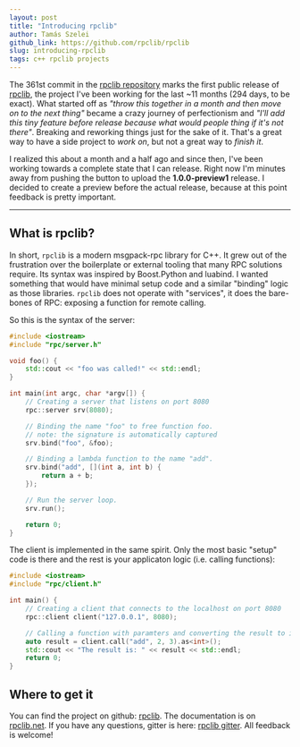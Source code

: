 ```yaml
---
layout: post
title: "Introducing rpclib"
author: Tamás Szelei
github_link: https://github.com/rpclib/rpclib
slug: introducing-rpclib
tags: c++ rpclib projects
---
```


The 361st commit in the [rpclib repository](https://github.com/rpclib/rpclib) marks the first public release of [rpclib](http://rpclib.net), the project I've been working for the last ~11 months (294 days, to be exact). What started off as *"throw this together in a month and then move on to the next thing"* became a crazy journey of perfectionism and *"I'll add this tiny feature before release because what would people thing if it's not there"*. Breaking and reworking things just for the sake of it. That's a great way to have a side project to *work on*, but not a great way to *finish it*.

I realized this about a month and a half ago and since then, I've been working towards a complete
state that I can release. Right now I'm minutes away from pushing the button to upload the
**1.0.0-preview1** release. I decided to create a preview before the actual release, because at this point feedback is pretty important.

-----

## What is rpclib?

In short, `rpclib` is a modern msgpack-rpc library for C++. It grew out of the frustration over the
boilerplate or external tooling that many RPC solutions require. Its syntax was inspired by
Boost.Python and luabind. I wanted something that would have minimal setup code and a similar
"binding" logic as those libraries. `rpclib` does not operate with "services", it does the
bare-bones of RPC: exposing a function for remote calling.

So this is the syntax of the server:

```cpp
#include <iostream>
#include "rpc/server.h"

void foo() {
    std::cout << "foo was called!" << std::endl;
}

int main(int argc, char *argv[]) {
    // Creating a server that listens on port 8080
    rpc::server srv(8080);

    // Binding the name "foo" to free function foo.
    // note: the signature is automatically captured
    srv.bind("foo", &foo);

    // Binding a lambda function to the name "add".
    srv.bind("add", [](int a, int b) {
        return a + b;
    });

    // Run the server loop.
    srv.run();

    return 0;
}
```

The client is implemented in the same spirit. Only the most basic "setup" code is there and the
rest is your applicaton logic (i.e. calling functions):

```cpp
#include <iostream>
#include "rpc/client.h"

int main() {
    // Creating a client that connects to the localhost on port 8080
    rpc::client client("127.0.0.1", 8080);

    // Calling a function with paramters and converting the result to int
    auto result = client.call("add", 2, 3).as<int>();
    std::cout << "The result is: " << result << std::endl;
    return 0;
}
```

## Where to get it

You can find the project on github: [rpclib](https://github.com/rpclib/rpclib). The documentation
is on [rpclib.net](http://rpclib.net). If you have any questions, gitter is here: [rpclib gitter](https://gitter.im/rpclib/Lobby). All feedback is welcome!
